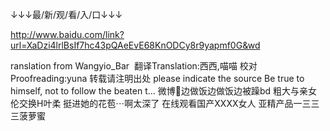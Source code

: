 ↓↓↓最/新/观/看/入/口↓↓↓

http://www.baidu.com/link?url=XaDzi4lrlBsIf7hc43pQAeEvE68KnODCy8r9yapmf0G&wd


ranslation from Wangyio_Bar ​ 翻译Translation:西西,喵喵 校对Proofreading:yuna 转载请注明出处 please indicate the source Be true to himself, not to follow the beaten t...
微博边做饭边做饭边被躁bd
粗大与亲女伦交换H叶柔
挺进她的花苞⋯啊太深了
在线观看国产ⅩXXX女人
亚精产品一三三三菠萝蜜

